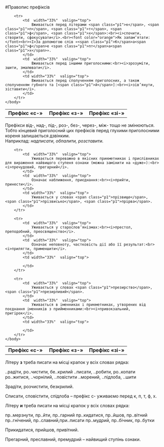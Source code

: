 #Правопис префіксів



<table style="width: 95%;" align="center">
    <body>
        <tr>  
            <td  width="33%" align="center" valign="top">
                <b>Префiкс «<span class="p1">с-</span>»</b>
            </td>  
            <td width="33%" align="center" valign="top">
                <b>Префiкс «<span class="p1">з-</span>»</b>
            </td> 
            <td width="33%" align="center" valign="top">
                <b>Префiкс «<span class="p1">зi-</span>»</b>
            </td>                     
        </tr>

        <tr>
            <td  width="33%"  valign="top">
                Вживається перед лiтерами <span class="p1">к</span>, <span class="p1">п</span>, <span class="p1">т</span>, <span class="p1">ф</span>, <span class="p1">х</span>:<br><i>спочити, створити, сфокусувати</i>.<br><font color="orange">Як запам’ятати:</font><br><I>За допомогою слiв «<span class="p1">К</span>а<span class="p1">ф</span>е <span class="p1">пт</span>а<span class="p1">х</span>».
            </td>  
            <td  width="33%"  valign="top">
                Вживається перед iншими приголосними:<br><i>зрозумiти, зшити, змалювати</i>.
            </td>  
            <td width="33%"  valign="top">
                Вживається перед сполученням приголосних, а також сполученням губного та [<span class="p1">й</span>]:<br><i>зiв’янути, зiставити</i>.
            </td>                     
        </tr>
    </body>
</table>

Префiкси <span class="p1">вiд-</span>, <span class="p1">над-</span>, <span class="p1">пiд-</span>, <span class="p1">роз-</span>, <span class="p1">без-</span>, <span class="p1">через-</span>, <span class="p1">мiж-</span> тощо не змiнюються. Тобто кiнцевий приголосний цих префiксiв перед глухими приголосними кореня залишається дзвiнким.<br>Наприклад: <i>надписати, обпалити, розставити.</i>



<table style="width: 95%;" align="center">
    <body>
        <tr>  
            <td  width="33%" align="center" valign="top">
                <b>Префiкс «<span class="p1">с-</span>»</b>
            </td>  
            <td width="33%" align="center" valign="top">
                <b>Префiкс «<span class="p1">з-</span>»</b>
            </td> 
            <td width="33%" align="center" valign="top">
                <b>Префiкс «<span class="p1">зi-</span>»</b>
            </td>                     
        </tr>

        <tr>
            <td  width="33%"  valign="top">
                Уживається переважно в якiсних прикметниках i прислiвниках для вираження найвищого ступеня ознаки (можна замiнити на «дуже»):<br><i>пречудовий, прегарний</i>.
            </td>  
            <td  width="33%"  valign="top">
                Означає наближення, приєднання:<br><i>прийти, принести</i>.
            </td>  
            <td width="33%"  valign="top">
                Уживається у словах <span class="p1">прiзвище</span>, <span class="p1">прiзвисько</span>, <span class="p1">прiрва</span>.
            </td>                     
        </tr>

        <tr>
            <td  width="33%"  valign="top">
                Уживається у старослов’янiзмах:<br><i>престол, преподобний, преосвященство</i>.
            </td>  
            <td  width="33%"  valign="top">
                Означає неповноту, частковiсть дiї або її результат:<br><i>прилягти, применшити</i>.
            </td>  
            <td width="33%"  valign="top">
                
            </td>                     
        </tr>

        <tr>
            <td  width="33%"  valign="top">
                Уживається у словах <span class="p1">презирство</span>, <span class="p1">презирливий</span>.
            </td>  
            <td  width="33%"  valign="top">
                Уживається в iменниках i прикметниках, утворених вiд поєднання iменникiв з прийменниками:<br><i>привокзальний, пригiрок</i>.
            </td>  
            <td width="33%"  valign="top">
                
            </td>                     
        </tr>
    </body>
</table>


<quiz> 
    <question>
       <p>Літеру <b>з</b> треба писати на місці крапок у всіх словах рядка:</p>
           <answer>..радіти, ро..чистити, бе..крилий </answer>
           <answer>..писати, ..робити, ро..копати</answer>
           <answer correct>ро..житися, ..чорнілий, ..повістити</answer>
           <answer> ..морений, ..підлоба, ..шити</answer>
      <explanation>
<p>Зрадіти, розчистити, безкрилий. </p>
<p>Списати, сповістити, спідлоба – префікс <span class="p1">с-</span> уживаємо перед <span class="p1">к</span>, <span class="p1">п</span>, <span class="p1">т</span>, <span class="p1">ф</span>, <span class="p1">х</span>.</p> 
</explanation>
    </question>
</quiz> 


<quiz> 
    <question>
       <p>Літеру <b>и</b> треба писати на місці крапок у всіх словах рядка:</p>
           <answer>пр..мерзнути, пр..йти, пр..гарний </answer>
           <answer correct>пр..кидатися, пр..йшов, пр..вітний </answer>
           <answer>пр..гнічений, пр..славний,при..писати</answer>
           <answer> пр..мудрий, пр..бічник, пр..бутки</answer>
      <explanation>
<p>Прикидатися, прийшов, привітний. </p>
      <p>Прегарний, преславний, премудрий – найвищий ступінь ознаки.</p>
</explanation>
    </question>
</quiz> 
